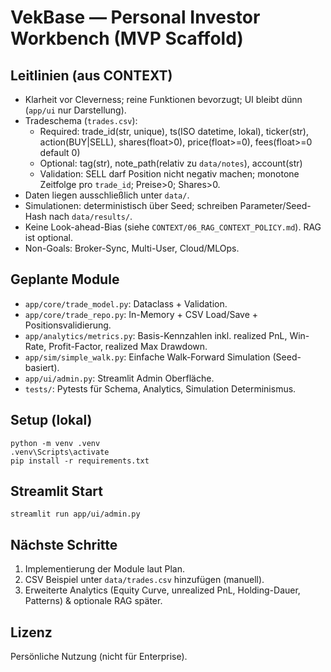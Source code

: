 # VekBase — Personal Investor Workbench (MVP Scaffold)

## Leitlinien (aus CONTEXT)
- Klarheit vor Cleverness; reine Funktionen bevorzugt; UI bleibt dünn (`app/ui` nur Darstellung).
- Tradeschema (`trades.csv`):
  - Required: trade_id(str, unique), ts(ISO datetime, lokal), ticker(str), action(BUY|SELL), shares(float>0), price(float>=0), fees(float>=0 default 0)
  - Optional: tag(str), note_path(relativ zu `data/notes`), account(str)
  - Validation: SELL darf Position nicht negativ machen; monotone Zeitfolge pro `trade_id`; Preise>0; Shares>0.
- Daten liegen ausschließlich unter `data/`.
- Simulationen: deterministisch über Seed; schreiben Parameter/Seed-Hash nach `data/results/`.
- Keine Look-ahead-Bias (siehe `CONTEXT/06_RAG_CONTEXT_POLICY.md`). RAG ist optional.
- Non-Goals: Broker-Sync, Multi-User, Cloud/MLOps.

## Geplante Module
- `app/core/trade_model.py`: Dataclass + Validation.
- `app/core/trade_repo.py`: In-Memory + CSV Load/Save + Positionsvalidierung.
- `app/analytics/metrics.py`: Basis-Kennzahlen inkl. realized PnL, Win-Rate, Profit-Factor, realized Max Drawdown.
- `app/sim/simple_walk.py`: Einfache Walk-Forward Simulation (Seed-basiert).
- `app/ui/admin.py`: Streamlit Admin Oberfläche.
- `tests/`: Pytests für Schema, Analytics, Simulation Determinismus.

## Setup (lokal)
```
python -m venv .venv
.venv\Scripts\activate
pip install -r requirements.txt
```

## Streamlit Start
```
streamlit run app/ui/admin.py
```

## Nächste Schritte
1. Implementierung der Module laut Plan.
2. CSV Beispiel unter `data/trades.csv` hinzufügen (manuell).
3. Erweiterte Analytics (Equity Curve, unrealized PnL, Holding-Dauer, Patterns) & optionale RAG später.

## Lizenz
Persönliche Nutzung (nicht für Enterprise).